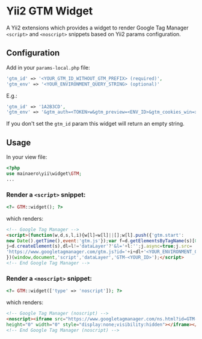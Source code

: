 # Yii2 GTM Widget
A Yii2 extensions which provides a widget to render Google Tag Manager `<script>` and `<noscript>` snippets based on Yii2 params configuration.

## Configuration
Add in your `params-local.php` file:
```php
'gtm_id' => '<YOUR_GTM_ID_WITHOUT_GTM_PREFIX> (required)',
'gtm_env' => '<YOUR_ENVIRONMENT_QUERY_STRING> (optional)'
```
E.g.:
```php
'gtm_id' => '1A2B3CD',
'gtm_env' => '&gtm_auth=<TOKEN>w&gtm_preview=<ENV_ID>&gtm_cookies_win=x'
```
If you don't set the `gtm_id` param this widget will return an empty string.
## Usage
In your view file:

```php
<?php
use mainaero\yii\widget\GTM;
...
```

### Render a `<script>` snippet:
```php
<?= GTM::widget(); ?>
```
which renders:
```html
<!-- Google Tag Manager -->
<script>(function(w,d,s,l,i){w[l]=w[l]||[];w[l].push({'gtm.start':
new Date().getTime(),event:'gtm.js'});var f=d.getElementsByTagName(s)[0],
j=d.createElement(s),dl=l!='dataLayer'?'&l='+l:'';j.async=true;j.src=
'https://www.googletagmanager.com/gtm.js?id='+i+dl+'<YOUR_ENVIRONMENT_QUERY_STRING>';f.parentNode.insertBefore(j,f);
})(window,document,'script','dataLayer','GTM-<YOUR_ID>');</script>
<!-- End Google Tag Manager -->
```

### Render a `<noscript>` snippet:
```php
<?= GTM::widget(['type' => 'noscript']); ?>
```
which renders:
```html
<!-- Google Tag Manager (noscript) -->
<noscript><iframe src="https://www.googletagmanager.com/ns.html?id=GTM-<YOUR_ID><YOUR_ENVIRONMENT_QUERY_STRING>"
height="0" width="0" style="display:none;visibility:hidden"></iframe></noscript>
<!-- End Google Tag Manager (noscript) -->
```
